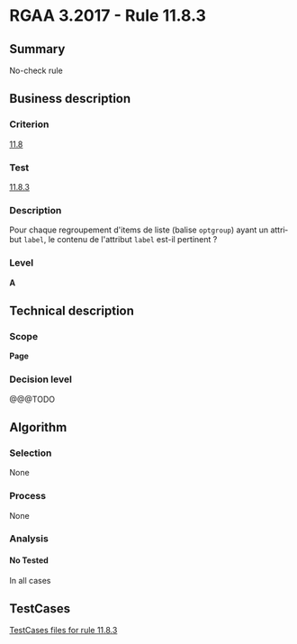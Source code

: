 # RGAA 3.2017 - Rule 11.8.3

## Summary
No-check rule


## Business description

### Criterion
[11.8](http://references.modernisation.gouv.fr/rgaa-accessibilite/criteres.html#crit-11-8)

### Test
[11.8.3](http://references.modernisation.gouv.fr/rgaa-accessibilite/criteres.html#test-11-8-3)

### Description
<div lang="fr">Pour chaque regroupement d'items de liste (balise <code lang="en">optgroup</code>) ayant un attribut <code lang="en">label</code>, le contenu de l'attribut <code lang="en">label</code> est-il pertinent&nbsp;?</div>

### Level
**A**


## Technical description

### Scope
**Page**

### Decision level
@@@TODO


## Algorithm

### Selection
None

### Process
None

### Analysis

#### No Tested
In all cases


##  TestCases

[TestCases files for rule 11.8.3](https://github.com/Asqatasun/Asqatasun/tree/develop/rules/rules-rgaa3.2017/src/test/resources/testcases/rgaa32017/Rgaa32017Rule110803/)


